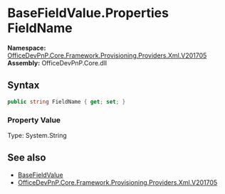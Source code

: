 # BaseFieldValue.Properties FieldName
  

**Namespace:** [OfficeDevPnP.Core.Framework.Provisioning.Providers.Xml.V201705](OfficeDevPnP.Core.Framework.Provisioning.Providers.Xml.V201705.md)  
**Assembly:** OfficeDevPnP.Core.dll  
## Syntax
```C#
public string FieldName { get; set; }
```

### Property Value
Type: System.String  

## See also
- [BaseFieldValue](OfficeDevPnP.Core.Framework.Provisioning.Providers.Xml.V201705.BaseFieldValue.md) 
- [OfficeDevPnP.Core.Framework.Provisioning.Providers.Xml.V201705](OfficeDevPnP.Core.Framework.Provisioning.Providers.Xml.V201705.md) 
